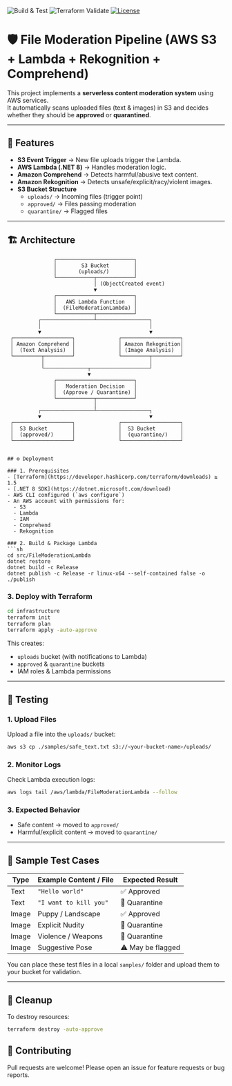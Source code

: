 ![Build & Test](https://github.com/hpkhariprasad/serverless-file-uploader/actions/workflows/ci-cd.yml/badge.svg?branch=main&event=push&job=build-test)
![Terraform Validate](https://github.com/hpkhariprasad/serverless-file-uploader/actions/workflows/ci-cd.yml/badge.svg?branch=main&event=push&job=terraform-validate)
[![License](https://img.shields.io/badge/License-Apache%202.0-blue.svg)](./LICENSE)


# 🛡️ File Moderation Pipeline (AWS S3 + Lambda + Rekognition + Comprehend)

This project implements a **serverless content moderation system** using AWS services.  
It automatically scans uploaded files (text & images) in S3 and decides whether they should be **approved** or **quarantined**.

---

## 📌 Features
- **S3 Event Trigger** → New file uploads trigger the Lambda.
- **AWS Lambda (.NET 8)** → Handles moderation logic.
- **Amazon Comprehend** → Detects harmful/abusive text content.
- **Amazon Rekognition** → Detects unsafe/explicit/racy/violent images.
- **S3 Bucket Structure**
  - `uploads/` → Incoming files (trigger point)
  - `approved/` → Files passing moderation
  - `quarantine/` → Flagged files

---
## 🏗️ Architecture

```
               ┌─────────────────────────┐
               │        S3 Bucket        │
               │       (uploads/)        │
               └────────────┬────────────┘
                            │ (ObjectCreated event)
                            ▼
               ┌─────────────────────────┐
               │   AWS Lambda Function   │
               │  (FileModerationLambda) │
               └────────────┬────────────┘
          ┌─────────────────┴─────────────────┐
          │                                   │
          ▼                                   ▼
 ┌───────────────────┐              ┌───────────────────┐
 │ Amazon Comprehend │              │ Amazon Rekognition│
 │  (Text Analysis)  │              │ (Image Analysis)  │
 └─────────┬─────────┘              └─────────┬─────────┘
           │                                  │
           └──────────────┬───────────────────┘
                          ▼
               ┌─────────────────────────┐
               │   Moderation Decision   │
               │  (Approve / Quarantine) │
               └────────────┬────────────┘
                            │
          ┌─────────────────┴─────────────────┐
          ▼                                   ▼
 ┌───────────────────┐              ┌───────────────────┐
 │  S3 Bucket        │              │  S3 Bucket        │
 │  (approved/)      │              │  (quarantine/)    │
 └───────────────────┘              └───────────────────┘


## ⚙️ Deployment

### 1. Prerequisites
- [Terraform](https://developer.hashicorp.com/terraform/downloads) ≥ 1.5
- [.NET 8 SDK](https://dotnet.microsoft.com/download)
- AWS CLI configured (`aws configure`)
- An AWS account with permissions for:
  - S3
  - Lambda
  - IAM
  - Comprehend
  - Rekognition

### 2. Build & Package Lambda
```sh
cd src/FileModerationLambda
dotnet restore
dotnet build -c Release
dotnet publish -c Release -r linux-x64 --self-contained false -o ./publish
````

### 3. Deploy with Terraform

```sh
cd infrastructure
terraform init
terraform plan
terraform apply -auto-approve
```

This creates:

* `uploads` bucket (with notifications to Lambda)
* `approved` & `quarantine` buckets
* IAM roles & Lambda permissions

---

## 🧪 Testing

### 1. Upload Files

Upload a file into the `uploads/` bucket:

```sh
aws s3 cp ./samples/safe_text.txt s3://<your-bucket-name>/uploads/
```

### 2. Monitor Logs

Check Lambda execution logs:

```sh
aws logs tail /aws/lambda/FileModerationLambda --follow
```

### 3. Expected Behavior

* Safe content → moved to `approved/`
* Harmful/explicit content → moved to `quarantine/`

---

## 📂 Sample Test Cases

| Type  | Example Content / File | Expected Result   |
| ----- | ---------------------- | ----------------- |
| Text  | `"Hello world"`        | ✅ Approved        |
| Text  | `"I want to kill you"` | 🚫 Quarantine     |
| Image | Puppy / Landscape      | ✅ Approved        |
| Image | Explicit Nudity        | 🚫 Quarantine     |
| Image | Violence / Weapons     | 🚫 Quarantine     |
| Image | Suggestive Pose        | ⚠️ May be flagged |

You can place these test files in a local `samples/` folder and upload them to your bucket for validation.

---

## 🧹 Cleanup

To destroy resources:

```sh
terraform destroy -auto-approve
```

## 🙌 Contributing

Pull requests are welcome! Please open an issue for feature requests or bug reports.

